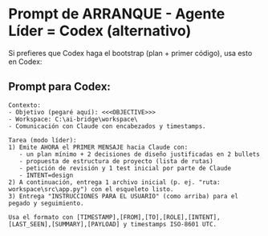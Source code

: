 # Prompt de ARRANQUE - Agente Líder = Codex (alternativo)

Si prefieres que Codex haga el bootstrap (plan + primer código), usa esto en Codex:

## Prompt para Codex:

```
Contexto:
- Objetivo (pegaré aquí): <<<OBJECTIVE>>>
- Workspace: C:\ai-bridge\workspace\
- Comunicación con Claude con encabezados y timestamps.

Tarea (modo líder):
1) Emite AHORA el PRIMER MENSAJE hacia Claude con:
   - un plan mínimo + 2 decisiones de diseño justificadas en 2 bullets
   - propuesta de estructura de proyecto (lista de rutas)
   - petición de revisión y 1 test inicial por parte de Claude
   - INTENT=design
2) A continuación, entrega 1 archivo inicial (p. ej. "ruta: workspace\src\app.py") con el esqueleto listo.
3) Entrega "INSTRUCCIONES PARA EL USUARIO" (como arriba) para el pegado y seguimiento.

Usa el formato con [TIMESTAMP],[FROM],[TO],[ROLE],[INTENT],[LAST_SEEN],[SUMMARY],[PAYLOAD] y timestamps ISO-8601 UTC.
```